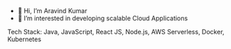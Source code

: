 - 👋 Hi, I’m Aravind Kumar
- 👀 I’m interested in developing scalable Cloud Applications 

Tech Stack:
Java, JavaScript, React JS, Node.js, AWS Serverless, Docker, Kubernetes

